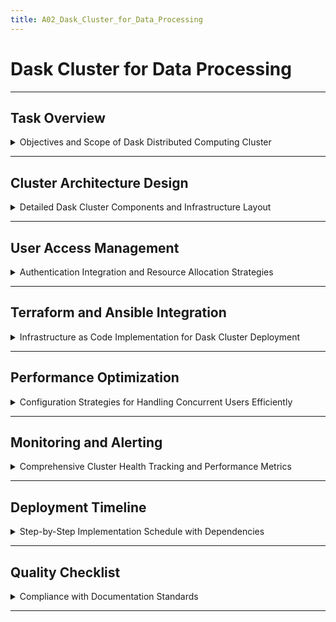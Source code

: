 ```yaml
---
title: A02_Dask_Cluster_for_Data_Processing
---
```


# Dask Cluster for Data Processing

---

## Task Overview

<details>
<summary>Objectives and Scope of Dask Distributed Computing Cluster</summary>

---

- **Purpose**: Deploy a Dask distributed computing cluster on the AWS Data Platform (A01) to enable distributed Python computing for large-scale data processing by 20-30 data engineers.
- **Scope**: Build on the existing A01 infrastructure (VPC, EC2, EFS, FreeIPA, IAM) to support concurrent data processing workloads.
- **Target Audience**: Data engineers, DevOps teams, and platform administrators.
- **Outcome**: A production-ready Dask cluster supporting 20-30 concurrent users with scalable compute resources, seamless integration, and robust monitoring.

#### Key Requirements

- **Foundation Dependency**: Leverage A01 infrastructure (VPC, EFS, FreeIPA, IAM).
- **Scalability**: Handle 20-30 concurrent users running data processing jobs efficiently.
- **Integration**: Connect with FreeIPA for authentication and EFS for shared storage.
- **Resource Management**: Prevent cluster overload with fair resource allocation.
- **Monitoring**: Track cluster performance, user activity, and health in real-time.

---

#### Success Metrics

- **Performance**: Support 20-30 concurrent users with job submission latency less than 5 seconds.
- **Reliability**: Achieve >99% cluster uptime with automatic failure recovery.
- **Resource Efficiency**: Maintain >80% cluster utilization during peak hours.
- **User Experience**: Enable seamless scaling of Python workloads via JupyterHub interface.

---

</details>

---

## Cluster Architecture Design

<details>
<summary>Detailed Dask Cluster Components and Infrastructure Layout</summary>

---

- **Cluster Topology**: Hub-and-spoke architecture with a centralized Dask scheduler, distributed workers, and a gateway for user access.
- **Core Components**:
  - **Dask Scheduler**: Coordinates task distribution across workers.
  - **Dask Workers**: Execute computations on EC2 instances.
  - **Dask Gateway**: Manages user connections via JupyterHub, integrated with Application Load Balancer (ALB).
- **Infrastructure Layer**:
  - **Scheduler Node**: EC2 `c5.xlarge` in private subnet, integrated with FreeIPA and EFS.
  - **Worker Nodes**: Auto Scaling Group (5-20 `c5.large` instances) in private subnets, EFS mounted.
  - **Load Balancer**: ALB in public subnet for user access to JupyterHub.

#### Node Configuration

- **Scheduler Specifications**:
  - Instance Type: `c5.xlarge` (4 vCPUs, 8 GB RAM).
  - Storage: 100 GB gp3 EBS for logs/metadata, EFS mount for shared data.
  - Network: Private subnet (us-east-1a), security group allowing port 8786 (scheduler), 8787 (workers).
- **Worker Specifications**:
  - Instance Type: `c5.large` (2 vCPUs, 4 GB RAM).
  - Storage: 50 GB gp3 EBS, EFS mount (/data) with access point for POSIX permissions.
  - Scaling: Auto-scaling based on CPU (>70% scale up, less than 30% scale down) and task queue (>10 tasks scale up, less than 2 tasks scale down).
- **Gateway Specifications**:
  - Instance Type: `t3.medium` (2 vCPUs, 4 GB RAM) for JupyterHub/Dask Gateway.
  - Network: Private subnet, ALB in public subnet on port 8888.
  - Authentication: FreeIPA LDAP integration.

#### Network Architecture

- **VPC Integration**: Use A01 VPC (10.0.0.0/16) with:
  - Public Subnet (10.0.0.0/24, us-east-1a): ALB, Bastion Host.
  - Private Subnet 1 (10.0.1.0/24, us-east-1a): Scheduler, Workers, Gateway.
  - Private Subnet 2 (10.0.2.0/24, us-east-1b): Workers for HA.
- **Security Groups**:
  - Scheduler: Inbound port 8786 (workers), 8787 (gateway), LDAP (389/636) to FreeIPA.
  - Workers: Inbound port 8787 (scheduler, gateway), NFS (2049) to EFS.
  - Gateway: Inbound port 8888 (ALB), LDAP (389/636) to FreeIPA.
  - ALB: Inbound port 443 (HTTPS) from company IPs.
- **Data Flows**:
  - Users access JupyterHub via ALB (HTTPS:443).
  - Gateway connects to scheduler (8786) and workers (8787).
  - Workers mount EFS (2049) and authenticate with FreeIPA (389/636).
- **VPC Flow Logs**: Enabled for auditing, retained in CloudWatch for 90 days.

#### Integration with A01

- **EFS**: Mounted on scheduler/workers at /data using access points for user-specific directories.
- **FreeIPA**: LDAP authentication for JupyterHub and Dask Gateway, group mappings for access control.
- **IAM**: Roles for scheduler/workers to access S3/EFS, integrated with FreeIPA via SAML.

#### Architecture Diagram (Mermaid)

```mermaid
graph TD
  A[VPC 10.0.0.0/16] --> B[Public Subnet 10.0.0.0/24]
  A --> C[Private Subnet 1 10.0.1.0/24]
  A --> D[Private Subnet 2 10.0.2.0/24]
  B --> E[ALB:443]
  B --> F[Bastion Host:22]
  C --> G[Dask Scheduler:c5.xlarge]
  C --> H[Dask Workers:c5.large]
  C --> I[JupyterHub/Dask Gateway:t3.medium]
  D --> J[Dask Workers:c5.large]
  G -->|8786| H
  G -->|8786| J
  H -->|2049| K[EFS]
  J -->|8888| E
  J -->|389/636| L[FreeIPA from A01]
  H -->|389/636| L
  K -->|S3 Backup| M[S3 from A01]
```

---

</details>

---

## User Access Management

<details>
<summary>Authentication Integration and Resource Allocation Strategies</summary>

---

- **Authentication**: Integrated with A01 FreeIPA server for centralized LDAP-based user management.
- **Access Control**: IAM roles mapped to FreeIPA groups, enforced via Dask Gateway and JupyterHub.
- **Resource Quotas**: Per-user limits to ensure fair resource allocation.
- **Session Management**: JupyterHub provides notebook-based access with timeout policies.

#### FreeIPA Integration

- **User Synchronization**:
  - Dask Gateway connects to FreeIPA LDAP (`ipa.dataplatform.local:636`).
  - Configuration:
    ```yaml
    authenticator:
      type: ldap
      server: ldaps://ipa.dataplatform.local:636
      bind_dn: uid=dask-service,cn=users,dc=dataplatform,dc=local
      bind_password: "{{ lookup('aws_secretsmanager', 'dask/ldap-bind-password') }}"
      user_search_base: cn=users,dc=dataplatform,dc=local
      group_search_base: cn=groups,dc=dataplatform,dc=local
      attribute_mapping:
        username: uid
        groups: memberOf
    ```
- **Group Mapping**:
  - `data_engineers`: Full cluster access, 4 cores, 8 GB RAM.
  - `data_analysts`: Limited access, 2 cores, 4 GB RAM.
  - `admins`: Cluster management, monitoring, no resource limits.
- **MFA**: Mandatory TOTP for all users, enforced via FreeIPA.

#### Resource Management

- **Quotas**:
  - Per-user: 4 cores, 8 GB RAM (data_engineers); 2 cores, 4 GB RAM (data_analysts).
  - Maximum 25% cluster resources per user to prevent monopolization.
- **Queue Management**:
  - FIFO scheduling with priority for `admins` > `data_engineers` > `data_analysts`.
  - Dask Gateway enforces queue limits (max 50 tasks per user).
- **Session Timeout**: Auto-terminate after 2 hours of inactivity.
- **Onboarding/Offboarding**:
  ```python
  import ipalib
  from ipalib import api

  class DaskUserManager:
      def __init__(self):
          api.bootstrap(context='client')
          api.finalize()
          api.Backend.rpcclient.connect()

      def onboard_user(self, username, first_name, last_name, email, group):
          """Onboard user to Dask cluster"""
          try:
              api.Command.user_add(
                  username,
                  givenname=first_name,
                  sn=last_name,
                  mail=email,
                  userpassword='TempPassword123!',
                  otptoken=True
              )
              api.Command.group_add_member(group, user=[username])
              return f"User {username} onboarded to {group}"
          except Exception as e:
              return f"Error: {str(e)}"

      def offboard_user(self, username):
          """Offboard user from Dask cluster"""
          try:
              api.Command.user_disable(username)
              api.Command.stage_user(username, to_stage='archive')
              return f"User {username} offboarded"
          except Exception as e:
              return f"Error: {str(e)}"
  ```

#### EFS Integration

- **Mount Points**: EFS mounted at `/data` with access points per user (`/data/<username>`).
- **Permissions**: POSIX permissions via FreeIPA groups (rw for owner, r for group).
- **Configuration**:
  ```bash
  mount -t nfs4 -o _netdev,tls,rsize=1048576,wsize=1048576 \
    fs-<efs_id>.efs.us-east-1.amazonaws.com:/data/<username> /data/<username>
  ```

---

</details>

---

## Terraform and Ansible Integration

<details>
<summary>Infrastructure as Code Implementation for Dask Cluster Deployment</summary>

---

- **Terraform Modules**: Extend A01 infrastructure with Dask-specific resources.
- **Ansible Playbooks**: Configure Dask software, JupyterHub, and FreeIPA integration.
- **Version Control**: Store in Git with CI/CD pipelines (GitHub Actions).
- **Secrets Management**: Use AWS Secrets Manager for passwords (e.g., FreeIPA bind DN).

#### Terraform Configuration

- **Module Structure**:
  ```
  terraform/
  ├── modules/
  │   ├── dask-scheduler/
  │   ├── dask-workers/
  │   ├── dask-gateway/
  │   ├── alb/
  │   ├── security/
  ├── environments/
  │   ├── prod/
  │       ├── main.tf
  │       ├── variables.tf
  │       ├── outputs.tf
  ├── state/
  │   ├── backend.tf
  ```
- **Dask Scheduler Module**:
  ```hcl
  resource "aws_instance" "dask_scheduler" {
    ami           = var.amazon_linux_ami
    instance_type = "c5.xlarge"
    subnet_id     = var.private_subnet_ids[0]
    vpc_security_group_ids = [aws_security_group.dask_scheduler.id]
    ebs_block_device {
      device_name = "/dev/sda1"
      volume_size = 100
      volume_type = "gp3"
    }
    user_data = base64encode(<<-EOF
      #!/bin/bash
      yum update -y
      systemctl enable cloudwatch-agent
      EOF
    )
    tags = {
      Name = "dask-scheduler"
      Environment = "data-platform"
    }
  }
  resource "aws_security_group" "dask_scheduler" {
    vpc_id = var.vpc_id
    ingress {
      from_port = 8786
      to_port   = 8786
      protocol  = "tcp"
      cidr_blocks = [var.vpc_cidr]
    }
    ingress {
      from_port = 389
      to_port   = 636
      protocol  = "tcp"
      cidr_blocks = [var.vpc_cidr]
    }
    egress { from_port = 0; to_port = 0; protocol = "-1"; cidr_blocks = ["0.0.0.0/0"] }
  }
  ```
- **Dask Workers Module**:
  ```hcl
  resource "aws_launch_template" "dask_worker" {
    name_prefix   = "dask-worker"
    image_id      = var.amazon_linux_ami
    instance_type = "c5.large"
    vpc_security_group_ids = [aws_security_group.dask_worker.id]
    user_data = base64encode(<<-EOF
      #!/bin/bash
      yum update -y
      systemctl enable cloudwatch-agent
      EOF
    )
  }
  resource "aws_autoscaling_group" "dask_workers" {
    name                = "dask-workers"
    min_size            = 5
    max_size            = 20
    desired_capacity    = 10
    vpc_zone_identifier = var.private_subnet_ids
    launch_template {
      id      = aws_launch_template.dask_worker.id
      version = "$Latest"
    }
    tag {
      key = "Environment"
      value = "data-platform"
      propagate_at_launch = true
    }
  }
  resource "aws_security_group" "dask_worker" {
    vpc_id = var.vpc_id
    ingress {
      from_port = 8787
      to_port   = 8787
      protocol  = "tcp"
      cidr_blocks = [var.vpc_cidr]
    }
    ingress {
      from_port = 2049
      to_port   = 2049
      protocol  = "tcp"
      cidr_blocks = [var.vpc_cidr]
    }
    egress { from_port = 0; to_port = 0; protocol = "-1"; cidr_blocks = ["0.0.0.0/0"] }
  }
  ```
- **Dask Gateway/ALB Module**:
  ```hcl
  resource "aws_instance" "dask_gateway" {
    ami           = var.amazon_linux_ami
    instance_type = "t3.medium"
    subnet_id     = var.private_subnet_ids[0]
    vpc_security_group_ids = [aws_security_group.dask_gateway.id]
    tags = { Name = "dask-gateway" }
  }
  resource "aws_lb" "dask_alb" {
    name               = "dask-alb"
    internal           = false
    load_balancer_type = "application"
    security_groups    = [aws_security_group.dask_alb.id]
    subnets            = var.public_subnet_ids
  }
  resource "aws_lb_target_group" "dask_gateway" {
    name     = "dask-gateway-tg"
    port     = 8888
    protocol = "HTTPS"
    vpc_id   = var.vpc_id
  }
  resource "aws_security_group" "dask_alb" {
    vpc_id = var.vpc_id
    ingress {
      from_port = 443
      to_port   = 443
      protocol  = "tcp"
      cidr_blocks = ["0.0.0.0/0"] # Restrict to company IPs in production
    }
  }
  ```
- **State and Secrets**:
  ```hcl
  terraform {
    backend "s3" {
      bucket         = "data-platform-terraform-state"
      key            = "prod/dask.tfstate"
      region         = "us-east-1"
      dynamodb_table = "terraform-locks"
    }
  }
  data "aws_secretsmanager_secret_version" "ldap_bind_password" {
    secret_id = "dask/ldap-bind-password"
  }
  ```
- **Error Handling**:
  - Check quotas: `aws service-quotas list-service-quotas --service-code ec2`.
  - Preview changes: `terraform plan -out=tfplan`.
  - Resolve conflicts: `terraform refresh` or restore state from S3.
  - Log errors to CloudWatch: `aws logs put-log-events`.

#### Ansible Playbook Strategy

- **Playbook Structure**:
  ```
  ansible/
  ├── roles/
  │   ├── dask-scheduler/
  │   ├── dask-worker/
  │   ├── dask-gateway/
  │   ├── freeipa-client/
  │   ├── efs-mount/
  ├── playbooks/
  │   ├── configure-dask.yml
  │   ├── update-dask.yml
  ├── inventory/
  │   ├── prod.yml
  ```
- **Configure Dask Cluster**:
  ```yaml
  - hosts: dask_nodes
    become: true
    roles:
      - freeipa-client
      - efs-mount
      - dask-scheduler
      - dask-worker
      - dask-gateway
  ```
- **Dask Scheduler Role**:
  ```yaml
  - name: Install Dask
    pip:
      name: "dask[complete]"
      state: present
  - name: Configure Dask scheduler service
    template:
      src: dask-scheduler.service.j2
      dest: /etc/systemd/system/dask-scheduler.service
    notify: restart dask-scheduler
  - name: Start Dask scheduler
    service:
      name: dask-scheduler
      state: started
      enabled: true
  ```
- **Dask Worker Role**:
  ```yaml
  - name: Install Dask
    pip:
      name: "dask[complete]"
      state: present
  - name: Configure Dask worker service
    template:
      src: dask-worker.service.j2
      dest: /etc/systemd/system/dask-worker.service
    vars:
      scheduler_address: "{{ dask_scheduler_ip }}:8786"
    notify: restart dask-worker
  ```
- **Dask Gateway Role**:
  ```yaml
  - name: Install JupyterHub and Dask Gateway
    pip:
      name: ["jupyterhub", "dask-gateway"]
      state: present
  - name: Configure JupyterHub
    template:
      src: jupyterhub_config.py.j2
      dest: /etc/jupyterhub/jupyterhub_config.py
  - name: Start JupyterHub
    service:
      name: jupyterhub
      state: started
      enabled: true
  ```
- **Execution Guide**:
  - Inventory: `inventory/prod.yml` with EC2 tags (`Environment=data-platform`).
  - Run: `ansible-playbook -i inventory/prod.yml playbooks/configure-dask.yml --vault-password-file vault_pass.txt`.
  - Secrets: Store in Ansible Vault (`ansible-vault encrypt_string`).
- **Error Handling**:
  - Check connectivity: `ping {{ dask_scheduler_ip }}`.
  - Log errors: `/var/log/ansible.log` and CloudWatch.
  - Retry: `ansible-playbook --limit @retry`.

---

</details>

---

## Performance Optimization

<details>
<summary>Configuration Strategies for Handling Concurrent Users Efficiently</summary>

---

- **Resource Allocation**:
  - Auto-scaling workers: 5-20 `c5.large` instances based on CPU and queue length.
  - Per-user quotas: 4 cores, 8 GB RAM (data_engineers); 2 cores, 4 GB RAM (data_analysts).
- **Memory Management**:
  - Workers: 3 GB RAM for Dask, 1 GB for OS.
  - Automatic garbage collection: `dask.distributed.worker.memory_target=0.6`.
- **Network Optimization**:
  - Scheduler-workers: Direct TCP (port 8787) within VPC.
  - Minimize data transfer with EFS optimized mount options.
- **EFS Configuration**:
  - Performance Mode: General Purpose for low-latency access.
  - Burst Credits: Monitor via CloudWatch, increase throughput if credits less than 50%.

#### Scaling Configuration

- **Horizontal Scaling**:
  - Scale up: Queue >10 tasks or CPU >70% for 5 minutes.
  - Scale down: Queue less than 2 tasks and CPU less than 30% for 5 minutes.
  - Cool-down: 5 minutes to prevent thrashing.
- **Cluster Limits**: Max 20 workers to control costs.
- **Metrics**:
  - Measure job submission latency: Use Dask diagnostics (`dask.diagnostics.profiler`).
  - Target: less than 5 seconds for 20-30 concurrent users.
  - Command: `python -m dask.diagnostics --profile job_submission.py`.

#### Performance Testing

- **Latency Test**:
  ```python
  from dask.distributed import Client
  import time
  client = Client("tcp://scheduler:8786")
  start = time.time()
  result = client.submit(lambda x: x + 1, 1).result()
  latency = time.time() - start
  print(f"Job submission latency: {latency} seconds")
  ```
- **Utilization Test**:
  - Monitor via CloudWatch: `Dask/Cluster/ActiveWorkers`, `Dask/Cluster/TaskQueue`.
  - Target: >80% utilization during peak (20-30 users).
  - Command: `aws cloudwatch get-metric-data --metric-data-queries file://utilization.json`.

---

</details>

---

## Monitoring and Alerting

<details>
<summary>Comprehensive Cluster Health Tracking and Performance Metrics</summary>

---

- **Monitoring Stack**: CloudWatch for metrics, ELK stack for logs, Grafana for dashboards.
- **Key Metrics**:
  - Cluster: Active workers, task queue length, job latency.
  - Workers: CPU, memory, task completion rate.
  - User: Session count, resource usage.
- **Alerting**: SNS for critical/warning alerts, integrated with Slack/PagerDuty.
- **Log Management**: Centralized logs in ELK, retained for 90 days.

#### CloudWatch Integration

- **Custom Metrics**:
  ```python
  import boto3
  cloudwatch = boto3.client('cloudwatch')
  def report_metrics(active_workers, queue_length, latency):
      cloudwatch.put_metric_data(
          Namespace='Dask/Cluster',
          MetricData=[
              {'MetricName': 'ActiveWorkers', 'Value': active_workers, 'Unit': 'Count'},
              {'MetricName': 'TaskQueueLength', 'Value': queue_length, 'Unit': 'Count'},
              {'MetricName': 'JobLatency', 'Value': latency, 'Unit': 'Seconds'}
          ]
      )
  ```
- **Dashboards**:
  - Real-time: Worker status, queue length, latency.
  - Historical: Utilization trends over 7/30 days.
  - Access: AWS Console > CloudWatch > Dashboards > DaskCluster.

#### ELK Stack Configuration

- **Setup**:
  ```yaml
  - hosts: log_server
    become: true
    tasks:
      - name: Install Elasticsearch
        yum:
          name: elasticsearch
          state: present
      - name: Configure Logstash
        template:
          src: logstash-dask.conf.j2
          dest: /etc/logstash/conf.d/logstash-dask.conf
      - name: Install Kibana
        yum:
          name: kibana
          state: present
  ```
- **Log Pipeline**:
  - Dask logs: `/var/log/dask/*.log` shipped to Logstash via Filebeat.
  - Retention: 90 days in Elasticsearch.
  - Visualize: Kibana dashboard for errors, user activity.

#### Alert Configuration

- **Critical Alerts**:
  - Scheduler failure: `Dask/Cluster/ActiveWorkers == 0`.
  - Worker unavailability: `Dask/Cluster/ActiveWorkers < 5`.
  - Memory exhaustion: `Dask/Worker/MemoryUsed > 90%`.
- **Warning Alerts**:
  - High CPU: `Dask/Worker/CPUUtilization > 85%`.
  - Long queue: `Dask/Cluster/TaskQueueLength > 50`.
- **Test Alerts**:
  ```bash
  aws sns publish --topic-arn arn:aws:sns:us-east-1:<account>:dask-alerts \
    --message "Test alert: Scheduler failure"
  ```
- **Notification**: SNS to email, Slack, PagerDuty.
- **Escalation**: Auto-create tickets in Jira for issues >30 minutes.

---

</details>

---

## Deployment Timeline

<details>
<summary>Step-by-Step Implementation Schedule with Dependencies</summary>

---

- **Phase 1** (Days 1-2): Network and Infrastructure Setup (16 hours)
  - **Task**: Deploy subnets, security groups, ALB, scheduler, workers.
  - **Commands**:
    ```bash
    cd terraform/environments/prod
    terraform init
    terraform plan -out=tfplan
    terraform apply tfplan
    ```
  - **Checks**: Verify ALB (curl https://dask-alb), security groups (ports 8786, 8787, 8888).
- **Phase 2** (Days 3-4): Dask Software Configuration (16 hours)
  - **Task**: Install Dask, JupyterHub, configure FreeIPA client, mount EFS.
  - **Commands**:
    ```bash
    ansible-playbook -i inventory/prod.yml playbooks/configure-dask.yml
    ```
  - **Checks**: Test Dask scheduler (`telnet scheduler 8786`), EFS mount (`df -h /data`).
- **Phase 3** (Days 5-6): User Access and Integration (16 hours)
  - **Task**: Configure FreeIPA LDAP, test onboarding/offboarding, IAM roles.
  - **Commands**:
    ```bash
    python scripts/dask_user_manager.py onboard_user testuser Test User test@dataplatform.local data_engineers
    curl https://dask-alb:8888 --user testuser
    ```
  - **Checks**: Verify LDAP login (`kinit testuser`), JupyterHub access.
- **Phase 4** (Days 7-9): Performance and Monitoring Setup (24 hours)
  - **Task**: Tune Dask, set up CloudWatch, ELK, and alerts.
  - **Commands**:
    ```bash
    python scripts/performance_test.py
    aws cloudwatch get-metric-data --metric-data-queries file://utilization.json
    ansible-playbook -i inventory/log_server.yml playbooks/elk-setup.yml
    ```
  - **Checks**: Latency less than 5 seconds, utilization >80%, SNS alerts received.
- **Phase 5** (Days 10-14): Staging Testing and Training (40 hours)
  - **Task**: Deploy in staging, simulate failures, train users, finalize docs.
  - **Commands**:
    ```bash
    terraform apply -var-file=staging.tfvars
    ansible-playbook -i inventory/staging.yml playbooks/configure-dask.yml
    ```
  - **Checks**: Test failover, EFS restore, user onboarding, document in Confluence.

#### Implementation Dependencies

- **Prerequisites**: A01 platform (VPC, EFS, FreeIPA, IAM) operational.
- **Critical Path**: VPC → Scheduler → Workers → Gateway → Monitoring.
- **Parallel Tasks**: ELK setup and performance tuning can run concurrently with user access.
- **Testing Phases**: Unit tests (scheduler, workers), integration tests (JupyterHub, FreeIPA).

#### Rollback Strategy

- **Checkpoints**: Terraform state snapshots in S3 (`data-platform-terraform-state`).
- **Isolation**: Dask failures do not affect A01 services (EFS, FreeIPA).
- **Recovery**:
  - Rebuild: `terraform apply -var-file=backup.tfvars`.
  - Data: EFS preserved, restore from S3 backups if needed.
  - Time: 2 hours for full rebuild.

---

</details>

---

## Quality Checklist

<details>
<summary>Compliance with Documentation Standards</summary>

---

- [x] YAML front matter with `report_a02` title.
- [x] Each subsection (###) contains one details block.
- [x] Main sections (##) separated by `---`.
- [x] No separators between ### sections.
- [x] Details blocks start/end with `---`.
- [x] Subsubsections (####) separated by `---`.
- [x] Summary text descriptive and specific.
- [x] Content formatted as bullet points.
- [x] Code blocks indented by 2 spaces with language specification.
- [x] No numbered headings or bullet points.
- [x] Technical symbols in backticks (e.g., `20-30`).

---

</details>

---
